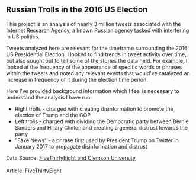 ## Russian Trolls in the 2016 US Election

This project is an analysis of nearly 3 million tweets associated with the Internet Research Agency, a known Russian agency tasked with interfering in US politics. 

Tweets analyzed here are relevant for the timeframe surrounding the 2016 US Presidential Election. I looked to find trends in tweet activity over time, but also sought out to tell some of the stories the data held. For example, I looked at the frequency of the appearance of specific words or phrases within the tweets and noted any relevant events that would've catalyzed an increase in frequency of it during the election time perion.

Here I've provided background information which I feel is necessary to understand the analysis I have run:
* Right trolls - charged with creating disinformation to promote the election of Trump and the GOP
* Left trolls -  charged with dividing the Democratic party between Bernie Sanders and Hillary Clinton and creating a general distrust towards the party 
* "Fake News" - a phrase first used by President Trump on Twitter in January 2017 to propagate disinformation and distrust


Data Source: <a href="https://github.com/fivethirtyeight/russian-troll-tweets/">FiveThirtyEight and Clemson University</a><br></br>Article: <a href="https://fivethirtyeight.com/features/why-were-sharing-3-million-russian-troll-tweets/">FiveThirtyEight</a>
